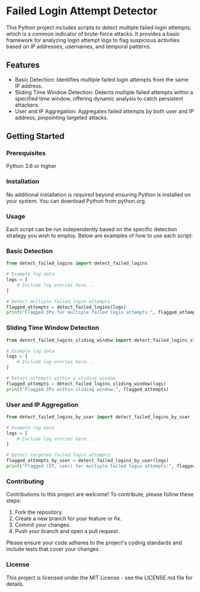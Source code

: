# Failed Login Attempt Detector
This Python project includes scripts to detect multiple failed login attempts, which is a common indicator of brute-force attacks. It provides a basic framework for analyzing login attempt logs to flag suspicious activities based on IP addresses, usernames, and temporal patterns.

## Features
- Basic Detection: Identifies multiple failed login attempts from the same IP address.
- Sliding Time Window Detection: Detects multiple failed attempts within a specified time window, offering dynamic analysis to catch persistent attackers.
- User and IP Aggregation: Aggregates failed attempts by both user and IP address, pinpointing targeted attacks.

## Getting Started
### Prerequisites
Python 3.6 or higher
### Installation
No additional installation is required beyond ensuring Python is installed on your system. You can download Python from python.org.

### Usage
Each script can be run independently based on the specific detection strategy you wish to employ. Below are examples of how to use each script:

### Basic Detection
```python
from detect_failed_logins import detect_failed_logins

# Example log data
logs = [
    # Include log entries here...
]

# Detect multiple failed login attempts
flagged_attempts = detect_failed_logins(logs)
print("Flagged IPs for multiple failed login attempts:", flagged_attempts)
```
### Sliding Time Window Detection
```python
from detect_failed_logins_sliding_window import detect_failed_logins_sliding_window

# Example log data
logs = [
    # Include log entries here...
]

# Detect attempts within a sliding window
flagged_attempts = detect_failed_logins_sliding_window(logs)
print("Flagged IPs within sliding window:", flagged_attempts)
```
### User and IP Aggregation
```python
from detect_failed_logins_by_user import detect_failed_logins_by_user

# Example log data
logs = [
    # Include log entries here...
]

# Detect targeted failed login attempts
flagged_attempts_by_user = detect_failed_logins_by_user(logs)
print("Flagged (IP, user) for multiple failed login attempts:", flagged_attempts_by_user)
```

### Contributing
Contributions to this project are welcome! To contribute, please follow these steps:

1. Fork the repository.
2. Create a new branch for your feature or fix.
3. Commit your changes.
4. Push your branch and open a pull request.

Please ensure your code adheres to the project's coding standards and include tests that cover your changes.

### License
This project is licensed under the MIT License - see the LICENSE.md file for details.